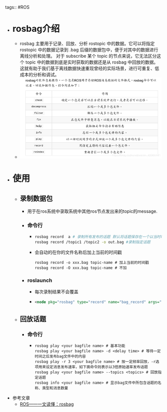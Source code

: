 tags:: #ROS

- # rosbag介绍
	- rosbag 主要用于记录、回放、分析 rostopic 中的数据。它可以将指定 rostopic 中的数据记录到 .bag 后缀的数据包中，便于对其中的数据进行离线分析和处理。
	  对于 subscribe 某个 topic 的节点来说，它无法区分这个 topic 中的数据到底是实时获取的数据还是从 rosbag 中回放的数据。这就有助于我们基于离线数据快速重现曾经的实际场景，进行可重复、低成本的分析和调试。
	- ![image.png](../assets/image_1653891833796_0.png)
- # 使用
	- ## 录制数据包
		- 用于在ros系统中录取系统中其他ros节点发出来的topic的message.
		- ### 命令行
			- ```bash
			  rosbag record  a # 录制所有发布的话题 默认将话题保存在一个以当时时间戳命名的文件夹中
			  rosbag record /topic1 /topic2 -o out.bag #录制指定话题
			  ```
			- 会自动的在你的文件名称后加上当前的时间戳
			  ```shell
			  rosbag record -o xxx.bag topic-name # 加上当前的时间戳
			  rosbag record -O xxx.bag topic-name # 不加
			  ```
		- ### roslaunch
			- 每次录制结果不会覆盖
			- ```xml
			  <node pkg="rosbag" type="record" name="bag_record" args="topic-name1 topic-name1 -o xxxx“/>
			  ```
	- ## 回放话题
		- ### 命令行
			- ```
			  rosbag play <your bagfile name> # 基本功能
			  rosbag play <your bagfile name> -d <delay time> # 等待一定时间之后发布bag文件中的内容
			  rosbag play -r 3 <your bagfile name> # 按一定频率回放，-r选项用来设定消息发布速率，如下面命令则表示以3倍原始速率发布话题
			  rosbag play <your bagfile name> --topics <topics> # 回放指定话题
			  rosbag info <your bagfile name> # 显示bag文件中所包含话题的名称、类型和消息数量
			  ```
- 参考文章
	- [ROS——一文读懂：rosbag](https://blog.csdn.net/weixin_42905141/article/details/100057323)